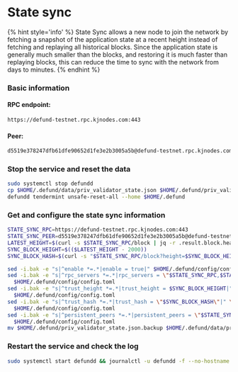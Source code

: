 # State sync

{% hint style='info' %}
State Sync allows a new node to join the network by fetching a snapshot of the application state 
at a recent height instead of fetching and replaying all historical blocks. Since the 
application state is generally much smaller than the blocks, and restoring it is much 
faster than replaying blocks, this can reduce the time to sync with the network from days to minutes.
{% endhint %}

### Basic information

#### RPC endpoint:

```bash
https://defund-testnet.rpc.kjnodes.com:443
```

#### Peer:

```bash
d5519e378247dfb61dfe90652d1fe3e2b3005a5b@defund-testnet.rpc.kjnodes.com:40656
```

### Stop the service and reset the data

```bash
sudo systemctl stop defundd
cp $HOME/.defund/data/priv_validator_state.json $HOME/.defund/priv_validator_state.json.backup
defundd tendermint unsafe-reset-all --home $HOME/.defund
```

### Get and configure the state sync information

```bash
STATE_SYNC_RPC=https://defund-testnet.rpc.kjnodes.com:443
STATE_SYNC_PEER=d5519e378247dfb61dfe90652d1fe3e2b3005a5b@defund-testnet.rpc.kjnodes.com:40656
LATEST_HEIGHT=$(curl -s $STATE_SYNC_RPC/block | jq -r .result.block.header.height)
SYNC_BLOCK_HEIGHT=$(($LATEST_HEIGHT - 2000))
SYNC_BLOCK_HASH=$(curl -s "$STATE_SYNC_RPC/block?height=$SYNC_BLOCK_HEIGHT" | jq -r .result.block_id.hash)

sed -i.bak -e "s|^enable *=.*|enable = true|" $HOME/.defund/config/config.toml
sed -i.bak -e "s|^rpc_servers *=.*|rpc_servers = \"$STATE_SYNC_RPC,$STATE_SYNC_RPC\"|" \
  $HOME/.defund/config/config.toml
sed -i.bak -e "s|^trust_height *=.*|trust_height = $SYNC_BLOCK_HEIGHT|" \
  $HOME/.defund/config/config.toml
sed -i.bak -e "s|^trust_hash *=.*|trust_hash = \"$SYNC_BLOCK_HASH\"|" \
  $HOME/.defund/config/config.toml
sed -i.bak -e "s|^persistent_peers *=.*|persistent_peers = \"$STATE_SYNC_PEER\"|" \
  $HOME/.defund/config/config.toml
mv $HOME/.defund/priv_validator_state.json.backup $HOME/.defund/data/priv_validator_state.json
```

### Restart the service and check the log

```bash
sudo systemctl start defundd && journalctl -u defundd -f --no-hostname -o cat
```
